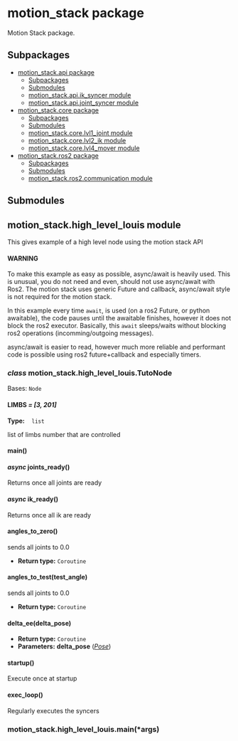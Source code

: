 # motion_stack package

Motion Stack package.

<!-- Author:
Elian NEPPEL -->
<!-- Coauthor:
Shamistan KARIMOV
Ashutosh MISHRA -->
<!-- Laboratory:
Space Robotics Lab, Tohoku University -->
<!-- Maintainer:
Elian NEPPEL -->
<!-- Note:
You made a module? add yourself as the author! -->

## Subpackages

* [motion_stack.api package](motion_stack.api.md)
  * [Subpackages](motion_stack.api.md#subpackages)
  * [Submodules](motion_stack.api.md#submodules)
  * [motion_stack.api.ik_syncer module](motion_stack.api.md#module-motion_stack.api.ik_syncer)
  * [motion_stack.api.joint_syncer module](motion_stack.api.md#module-motion_stack.api.joint_syncer)
* [motion_stack.core package](motion_stack.core.md)
  * [Subpackages](motion_stack.core.md#subpackages)
  * [Submodules](motion_stack.core.md#submodules)
  * [motion_stack.core.lvl1_joint module](motion_stack.core.md#module-motion_stack.core.lvl1_joint)
  * [motion_stack.core.lvl2_ik module](motion_stack.core.md#module-motion_stack.core.lvl2_ik)
  * [motion_stack.core.lvl4_mover module](motion_stack.core.md#module-motion_stack.core.lvl4_mover)
* [motion_stack.ros2 package](motion_stack.ros2.md)
  * [Subpackages](motion_stack.ros2.md#subpackages)
  * [Submodules](motion_stack.ros2.md#submodules)
  * [motion_stack.ros2.communication module](motion_stack.ros2.md#module-motion_stack.ros2.communication)

## Submodules

## motion_stack.high_level_louis module

This gives example of a high level node using the motion stack API

#### WARNING
To make this example as easy as possible, async/await is heavily used.
This is unusual, you do not need and even, should not use async/await with Ros2.
The motion stack uses generic Future and callback, async/await style
is not required for the motion stack.

In this example every time `await`, is used (on a ros2 Future, or python awaitable),
the code pauses until the awaitable finishes, however it does not block the ros2 executor.
Basically, this `await` sleeps/waits without blocking ros2 operations
(incomming/outgoing messages).

async/await is easier to read, however much more reliable and performant code is
possible using ros2 future+callback and especially timers.

### *class* motion_stack.high_level_louis.TutoNode

Bases: `Node`

#### LIMBS *= [3, 201]*

**Type:**    `list`

list of limbs number that are controlled

#### main()

#### *async* joints_ready()

Returns once all joints are ready

#### *async* ik_ready()

Returns once all ik are ready

#### angles_to_zero()

sends all joints to 0.0

* **Return type:**
  `Coroutine`

#### angles_to_test(test_angle)

sends all joints to 0.0

* **Return type:**
  `Coroutine`

#### delta_ee(delta_pose)

* **Return type:**
  `Coroutine`
* **Parameters:**
  **delta_pose** ([*Pose*](motion_stack.core.utils.md#motion_stack.core.utils.pose.Pose))

#### startup()

Execute once at startup

#### exec_loop()

Regularly executes the syncers

### motion_stack.high_level_louis.main(\*args)
